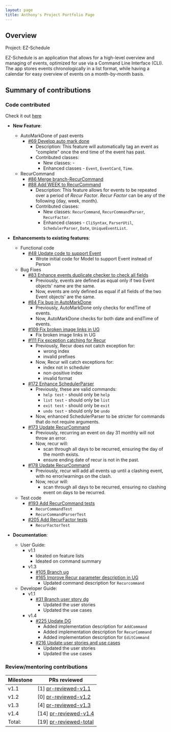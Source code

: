 ```yaml
---
layout: page
title: Anthony's Project Portfolio Page
---
```


## Overview
Project: EZ-Schedule

EZ-Schedule is an application that allows for a high-level overview and managing of events,
optimized for use via a Command Line Interface (CLI). The app stores events chronologically
in a list format, while having a calendar for easy overview of events on a month-by-month basis.

## Summary of contributions
### Code contributed
Check it out [here](https://nus-cs2103-ay2223s2.github.io/tp-dashboard/?search=anthonynmh&breakdown=true)

* **New Feature**:
  * AutoMarkDone of past events
    * [#69 Develop auto mark done](https://github.com/AY2223S2-CS2103-W17-3/tp/pull/69)
      * Description: This feature will automatically tag an event as "complete" once the end time of the event has past.
      * Contributed classes:
        * New classes: -
        * Enhanced classes - `Event`, `EventCard`, `Time`.
  * RecurCommand
    * [#86 Merge branch-RecurCommand](https://github.com/AY2223S2-CS2103-W17-3/tp/pull/86)
    * [#88 Add WEEK to RecurCommand](https://github.com/AY2223S2-CS2103-W17-3/tp/pull/88)
      * Description: This feature allows for events to be repeated over a period of _Recur Factor_.
        _Recur Factor_ can be any of the following {day, week, month}.
      * Contributed classes:
        * New classes: `RecurCommand`, `RecurCommandParser`, `RecurFactor`.
        * Enhanced classes - `CliSyntax`, `ParserUtil`, `SchedulerParser`, `Date`, `UniqueEventList`.

* **Enhancements to existing features**:
  * Functional code
    * [#48 Update code to support Event](https://github.com/AY2223S2-CS2103-W17-3/tp/pull/48)
      * Wrote initial code for Model to support Event instead of Person
  * Bug Fixes
    * [#83 Enhance events duplicate checker to check all fields](https://github.com/AY2223S2-CS2103-W17-3/tp/pull/83)
      * Previously, events are defined as equal only if two Event objects' name are the same.
      * Now, events are only defined as equal if all fields of the two Event objects' are the same.
    * [#84 Fix bug in AutoMarkDone](https://github.com/AY2223S2-CS2103-W17-3/tp/pull/84)
      * Previously, AutoMarkDone only checks for endTime of events. 
      * Now, AutoMarkDone checks for both date and endTime of events.
    * [#109 Fix broken image links in UG](https://github.com/AY2223S2-CS2103-W17-3/tp/pull/109)
      * Fix broken image links in UG
    * [#111 Fix exception catching for Recur](https://github.com/AY2223S2-CS2103-W17-3/tp/pull/111)
      * Previously, Recur does not catch exception for: 
        * wrong index
        * invalid prefixes 
      * Now, Recur will catch exceptions for:
        * index not in scheduler 
        * non-positive index 
        * invalid format
    * [#172 Enhance SchedulerParser](https://github.com/AY2223S2-CS2103-W17-3/tp/pull/172)
      * Previously, these are valid commands:
        * `help test` - should only be `help`
        * `list test` - should only be `list`
        * `exit test` - should only be `exit`
        * `undo test` - should only be `undo`
      * Now, enhanced SchedulerParser to be stricter for commands that do not require arguments.
    * [#173 Update RecurCommand](https://github.com/AY2223S2-CS2103-W17-3/tp/pull/173)
      * Previously, recurring an event on day 31 monthly will not throw an error.
      * Now, recur will: 
        * scan through all days to be recurred, ensuring the day of the month exists.
        * ensure ending date of recur is not in the past.
    * [#178 Update RecurCommand](https://github.com/AY2223S2-CS2103-W17-3/tp/pull/178)
      * Previously, recur will add all events up until a clashing event, with no error/warnings on the clash.
      * Now, recur will:
        * scan through all days to be recurred, ensuring no clashing event on days to be recurred.
  * Test code
    * [#193 Add RecurCommand tests](https://github.com/AY2223S2-CS2103-W17-3/tp/pull/193)
      * `RecurCommandTest`
      * `RecurCommandParserTest`
    * [#205 Add RecurFactor tests](https://github.com/AY2223S2-CS2103-W17-3/tp/pull/205)
      * `RecurFactorTest`

* **Documentation**:
  * User Guide:
    * v1.1
      * Ideated on feature lists
      * Ideated on command summary
    * v1.3
      * [#105 Branch ug](https://github.com/AY2223S2-CS2103-W17-3/tp/pull/105)
      * [#165 Improve Recur parameter description in UG](https://github.com/AY2223S2-CS2103-W17-3/tp/pull/165)
        * Updated command description for `Recurcommand`
  * Developer Guide:
    * v1.1
      * [#31 Branch user story dg](https://github.com/AY2223S2-CS2103-W17-3/tp/pull/31)
        * Updated the user stories
        * Updated the use cases
    * v1.4
      * [#225 Update DG](https://github.com/AY2223S2-CS2103-W17-3/tp/pull/225)
        * Added implementation description for `AddCommand`
        * Added implementation description for `RecurCommand`
        * Added implementation description for `EditCommand`
      * [#216 Update user stories and use cases](https://github.com/AY2223S2-CS2103-W17-3/tp/pull/216)
        * Updated the user stories
        * Updated the use cases

### Review/mentoring contributions
[pr-reviewed-v1.1]: https://github.com/AY2223S2-CS2103-W17-3/tp/pulls?q=is%3Apr+is%3Amerged+reviewed-by%3Aanthonynmh+milestone%3Av1.1
[pr-reviewed-v1.2]: https://github.com/AY2223S2-CS2103-W17-3/tp/pulls?q=is%3Apr+is%3Amerged+reviewed-by%3Aanthonynmh+milestone%3Av1.2
[pr-reviewed-v1.3]: https://github.com/AY2223S2-CS2103-W17-3/tp/pulls?q=is%3Apr+is%3Amerged+reviewed-by%3Aanthonynmh+milestone%3Av1.3
[pr-reviewed-v1.4]: https://github.com/AY2223S2-CS2103-W17-3/tp/pulls?q=is%3Apr+is%3Amerged+reviewed-by%3Aanthonynmh+milestone%3Av1.4
[pr-reviewed-total]: https://github.com/AY2223S2-CS2103-W17-3/tp/pulls?q=is%3Apr+is%3Amerged+reviewed-by%3Aanthonynmh

| Milestone | PRs reviewed             |
|-----------|--------------------------|
| v1.1      | [1] [pr-reviewed-v1.1]   |
| v1.2      | [0] [pr-reviewed-v1.2]   |
| v1.3      | [4] [pr-reviewed-v1.3]   |
| v1.4      | [14] [pr-reviewed-v1.4]  |
| Total:    | [19] [pr-reviewed-total] |
